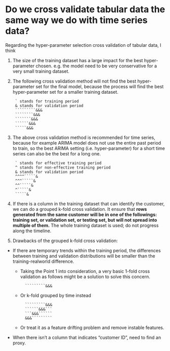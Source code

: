 # Do we cross validate tabular data the same way we do with time series data?

Regarding the hyper-parameter selection cross validation of tabular data, I think
 
1. The size of the training dataset has a large impact for the best hyper-parameter chosen.
e.g. the model need to be very conservative for a very small training dataset.
 
2. The following cross validation method will not find the best hyper-parameter set for the final model, because the process will find the best hyper-parameter set for a smaller training dataset.

        ` stands for training period
        & stands for validation period
        `````````&&&
        ````````&&&
        ```````&&&
        ``````&&&
        `````&&&
 
3. The above cross validation method is recommended for time series, because for example ARIMA model does not use the entire past period to train, so the best ARIMA setting (i.e. hyper-parameter) for a short time series can also be the best for a long one.

        ` stands for effective training period
        ^ stands for non-effective training period
        & stands for validation period
        ^^^^`````&
        ^^^`````&
        ^^`````&
        ^`````&
        `````&

4. If there is a column in the training dataset that can identify the customer, we can do a grouped k-fold cross validation.
It ensure that **rows generated from the same customer will be in one of the followings: training set, or validation set, or testing set, but will not spread into multiple of them.** The whole training dataset is used; do not progress along the timeline.
 
5. Drawbacks of the grouped k-fold cross validation:

- If there are temporary trends within the training period, the differences between training and validation distributions will be smaller than the training-realworld difference.

    - Taking the Point 1 into consideration, a very basic 1-fold cross validation as follows might be a solution to solve this concern.

            `````````&&&

    - Or k-fold grouped by time instead

            `````````&&&
            ``````&&&```
            ```&&&``````
            &&&`````````

    - Or treat it as a feature drifting problem and remove instable features.

- When there isn’t a column that indicates “customer ID”, need to find an proxy.